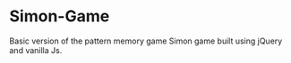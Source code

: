 # Simon-Game
Basic version of the pattern memory game Simon game built using jQuery and vanilla Js.
